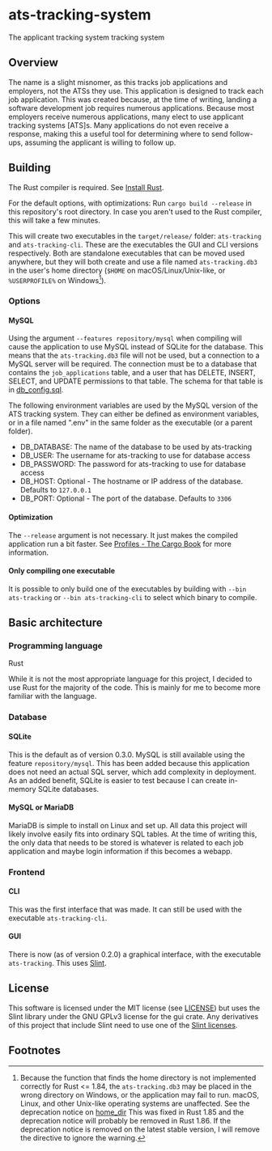 # ats-tracking-system

The applicant tracking system tracking system

## Overview

The name is a slight misnomer, as this tracks job applications and employers, not the ATSs they use.
This application is designed to track each job application.
This was created because, at the time of writing, landing a software development job requires numerous applications.
Because most employers receive numerous applications, many elect to use applicant tracking systems \[ATS\]s.
Many applications do not even receive a response, making this a useful tool for determining where to send follow-ups, assuming the applicant is willing to follow up.

## Building

The Rust compiler is required. See [Install Rust](https://www.rust-lang.org/tools/install).

For the default options, with optimizations: Run `cargo build --release` in this repository's root directory. In case you aren't used to the Rust compiler, this will take a few minutes.

This will create two executables in the `target/release/` folder: `ats-tracking` and `ats-tracking-cli`.
These are the executables the GUI and CLI versions respectively.
Both are standalone executables that can be moved used anywhere, but they will both create and use a file named `ats-tracking.db3` in the user's home directory (`$HOME` on macOS/Linux/Unix-like, or `%USERPROFILE%` on Windows[^1]).

### Options

#### MySQL

Using the argument `--features repository/mysql` when compiling will cause the application to use MySQL instead of SQLite for the database.
This means that the `ats-tracking.db3` file will not be used, but a connection to a MySQL server will be required.
The connection must be to a database that contains the `job_applications` table, and a user that has DELETE, INSERT, SELECT, and UPDATE permissions to that table.
The schema for that table is in [db_config.sql](setup_scripts/db_config.sql).

The following environment variables are used by the MySQL version of the ATS tracking system.
They can either be defined as environment variables, or in a file named ".env" in the same folder as the executable (or a parent folder).

- DB_DATABASE: The name of the database to be used by ats-tracking
- DB_USER: The username for ats-tracking to use for database access
- DB_PASSWORD: The password for ats-tracking to use for database access
- DB_HOST: Optional - The hostname or IP address of the database. Defaults to `127.0.0.1`
- DB_PORT: Optional - The port of the database. Defaults to `3306`

#### Optimization

The `--release` argument is not necessary. It just makes the compiled application run a bit faster. See [Profiles - The Cargo Book](https://doc.rust-lang.org/cargo/reference/profiles.html) for more information.

#### Only compiling one executable

It is possible to only build one of the executables by building with `--bin ats-tracking` or `--bin ats-tracking-cli` to select which binary to compile.

## Basic architecture

### Programming language

Rust

While it is not the most appropriate language for this project, I decided to use Rust for the majority of the code.
This is mainly for me to become more familiar with the language.

### Database

#### SQLite

This is the default as of version 0.3.0.
MySQL is still available using the feature `repository/mysql`.
This has been added because this application does not need an actual SQL server, which add complexity in deployment.
As an added benefit, SQLite is easier to test because I can create in-memory SQLite databases.

#### MySQL or MariaDB

MariaDB is simple to install on Linux and set up.
All data this project will likely involve easily fits into ordinary SQL tables.
At the time of writing this, the only data that needs to be stored is whatever is related to each job application and maybe login information if this becomes a webapp.

### Frontend

#### CLI

This was the first interface that was made. It can still be used with the executable `ats-tracking-cli`.

#### GUI

There is now (as of version 0.2.0) a graphical interface, with the executable `ats-tracking`.
This uses [Slint](https://slint.dev/).

## License

This software is licensed under the MIT license (see [LICENSE](LICENSE)) but uses the Slint library under the GNU GPLv3 license for the gui crate.
Any derivatives of this project that include Slint need to use one of the [Slint licenses](https://github.com/slint-ui/slint/blob/master/LICENSE.md).

## Footnotes

[^1]: Because the function that finds the home directory is not implemented correctly for Rust <= 1.84, the `ats-tracking.db3` may be placed in the wrong directory on Windows, or the application may fail to run. macOS, Linux, and other Unix-like operating systems are unaffected. See the deprecation notice on [home_dir](https://doc.rust-lang.org/1.84.0/std/env/fn.home_dir.html#deprecation)
This was fixed in Rust 1.85 and the deprecation notice will probably be removed in Rust 1.86.
If the deprecation notice is removed on the latest stable version, I will remove the directive to ignore the warning.
